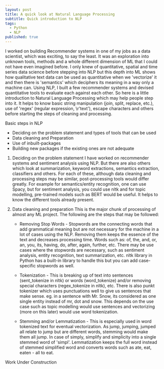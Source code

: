 ```yaml
---
layout: post
title: A quick look at Natural Language Processing
subtitle: Quick introduction to NLP 
tags:
  - Python
  - NLP
published: true
---
```


I worked on building Recommender systems in one of my jobs as a data scientist, which was exciting, to say the least. It was an exploration into unknown tools, methods and a whole different dimension of ML that I could not have even imagined before. I only knew of quantitative, spatial and time series data science before stepping into NLP but this depth into ML shows how qualitative text data can be used as quantitative when we 'vectorize' it and then there is 'semantics' which deciphers its meaning in a way only a machine can. Using NLP, I built a few recommender systems and devised quantitative tools to evaluate each against each other. So here is a little introduction to Natural Language Processing which may help people step into it. It helps to know basic string manipulation (join, split, replace, etc.), use of 'regex' (regular expression, \r'text'), escape characters and others before starting the steps of cleaning and processing. 

Basic steps in NLP

 - Deciding on the problem statement and types of tools that can be used
 - Data cleaning and Preparation
 - Use of inbuilt-packages
 - Building new packages if the existing ones are not adequate

1. Deciding on the problem statement
     I have worked on recommender systems and sentiment analysis using NLP. But there are also others which look at summarization, keyword extractions, semantics extraction, classifiers and others. For each of these, although data cleaning and processing steps may be similar, post-processing tools would differ greatly. For example for semantics/entity recognition, one can use Spacy, but for sentiment analysis, you could use nltk and for topic modelling, pre-trained models such as BERT would be useful. It helps to know the different tools already present.

2. Data cleaning and preparation
     This is the major chunk of processing of almost any ML project. The following are the steps that may be followed:
   
   - Removing Stop Words - Stopwords are the connecting words that add grammatical meaning but are not necessary for the machine in a lot of cases using the NLP. Removing them keeps the essence of the text and decreases processing time. Words such as: of, the, and, or, an, you, its, having, do, after, again, further, etc. There may be use cases where the stopwords are necessary, such as sentiment analysis, entity recognition, text summarization, etc. nltk library in Python has a built-in library to handle this but you can add case-specific stopwords as well.
  
   - Tokenization - This is breaking up of text into sentences (sent_tokenize in nltk) or words (word_tokenize) and/or removing special characters (regex_tokenize in nltk), etc. There is also punkt tokenizer which uses punctuations well to give us sentences that make sense. eg. in a sentence with Mr. Snow, its considered as one single entity instead of mr, dot and snow. This depends on the use case such as topic modelling would use sentences and vectorizing (more on this later) would use word tokenization.
  
   - Stemming and/or Lemmatization - This is especially used in word tokenized text for eventual vectorization. As jump, jumping, jumped all relate to jump but are different words, stemming would make them all jump. In case of simply, simplify and simplicity into a single stemmed word of 'simpl'. Lemmatization keeps the full word instead of stemmed simplified word and converts words such as ate, eat, eaten - all to eat. 

  







Work Under Construction




   
